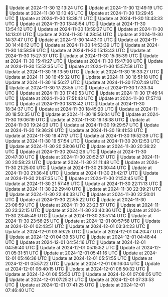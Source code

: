 🔄 Update at 2024-11-30 12:13:24 UTC
🔄 Update at 2024-11-30 12:49:19 UTC
🔄 Update at 2024-11-30 13:10:46 UTC
🔄 Update at 2024-11-30 13:29:45 UTC
🔄 Update at 2024-11-30 13:38:11 UTC
🔄 Update at 2024-11-30 13:43:33 UTC
🔄 Update at 2024-11-30 13:48:54 UTC
🔄 Update at 2024-11-30 13:54:12 UTC
🔄 Update at 2024-11-30 13:59:27 UTC
🔄 Update at 2024-11-30 14:13:01 UTC
🔄 Update at 2024-11-30 14:28:54 UTC
🔄 Update at 2024-11-30 14:37:47 UTC
🔄 Update at 2024-11-30 14:43:10 UTC
🔄 Update at 2024-11-30 14:48:12 UTC
🔄 Update at 2024-11-30 14:53:39 UTC
🔄 Update at 2024-11-30 14:58:59 UTC
🔄 Update at 2024-11-30 15:13:43 UTC
🔄 Update at 2024-11-30 15:27:37 UTC
🔄 Update at 2024-11-30 15:35:39 UTC
🔄 Update at 2024-11-30 15:41:27 UTC
🔄 Update at 2024-11-30 15:47:00 UTC
🔄 Update at 2024-11-30 15:52:35 UTC
🔄 Update at 2024-11-30 15:57:58 UTC
🔄 Update at 2024-11-30 16:13:59 UTC
🔄 Update at 2024-11-30 16:33:27 UTC
🔄 Update at 2024-11-30 16:45:32 UTC
🔄 Update at 2024-11-30 16:51:18 UTC
🔄 Update at 2024-11-30 16:56:27 UTC
🔄 Update at 2024-11-30 17:07:49 UTC
🔄 Update at 2024-11-30 17:23:55 UTC
🔄 Update at 2024-11-30 17:33:34 UTC
🔄 Update at 2024-11-30 17:40:53 UTC
🔄 Update at 2024-11-30 17:46:14 UTC
🔄 Update at 2024-11-30 17:51:43 UTC
🔄 Update at 2024-11-30 17:57:13 UTC
🔄 Update at 2024-11-30 18:13:42 UTC
🔄 Update at 2024-11-30 18:34:37 UTC
🔄 Update at 2024-11-30 18:45:20 UTC
🔄 Update at 2024-11-30 18:50:35 UTC
🔄 Update at 2024-11-30 18:56:04 UTC
🔄 Update at 2024-11-30 19:06:19 UTC
🔄 Update at 2024-11-30 19:18:38 UTC
🔄 Update at 2024-11-30 19:24:29 UTC
🔄 Update at 2024-11-30 19:29:57 UTC
🔄 Update at 2024-11-30 19:36:26 UTC
🔄 Update at 2024-11-30 19:41:53 UTC
🔄 Update at 2024-11-30 19:47:17 UTC
🔄 Update at 2024-11-30 19:52:39 UTC
🔄 Update at 2024-11-30 19:57:54 UTC
🔄 Update at 2024-11-30 20:12:53 UTC
🔄 Update at 2024-11-30 20:28:06 UTC
🔄 Update at 2024-11-30 20:36:22 UTC
🔄 Update at 2024-11-30 20:42:26 UTC
🔄 Update at 2024-11-30 20:47:30 UTC
🔄 Update at 2024-11-30 20:52:57 UTC
🔄 Update at 2024-11-30 20:58:23 UTC
🔄 Update at 2024-11-30 21:11:48 UTC
🔄 Update at 2024-11-30 21:25:00 UTC
🔄 Update at 2024-11-30 21:30:44 UTC
🔄 Update at 2024-11-30 21:36:48 UTC
🔄 Update at 2024-11-30 21:42:17 UTC
🔄 Update at 2024-11-30 21:47:35 UTC
🔄 Update at 2024-11-30 21:52:45 UTC
🔄 Update at 2024-11-30 21:57:48 UTC
🔄 Update at 2024-11-30 22:11:13 UTC
🔄 Update at 2024-11-30 22:29:40 UTC
🔄 Update at 2024-11-30 22:39:21 UTC
🔄 Update at 2024-11-30 22:44:33 UTC
🔄 Update at 2024-11-30 22:50:01 UTC
🔄 Update at 2024-11-30 22:55:22 UTC
🔄 Update at 2024-11-30 23:06:59 UTC
🔄 Update at 2024-11-30 23:23:57 UTC
🔄 Update at 2024-11-30 23:32:15 UTC
🔄 Update at 2024-11-30 23:40:36 UTC
🔄 Update at 2024-11-30 23:45:49 UTC
🔄 Update at 2024-11-30 23:51:14 UTC
🔄 Update at 2024-11-30 23:56:25 UTC
🔄 Update at 2024-12-01 00:57:58 UTC
🔄 Update at 2024-12-01 02:43:51 UTC
🔄 Update at 2024-12-01 03:34:23 UTC
🔄 Update at 2024-12-01 03:59:25 UTC
🔄 Update at 2024-12-01 04:20:47 UTC
🔄 Update at 2024-12-01 04:39:53 UTC
🔄 Update at 2024-12-01 04:48:44 UTC
🔄 Update at 2024-12-01 04:54:16 UTC
🔄 Update at 2024-12-01 04:59:40 UTC
🔄 Update at 2024-12-01 05:15:52 UTC
🔄 Update at 2024-12-01 05:31:51 UTC
🔄 Update at 2024-12-01 05:41:16 UTC
🔄 Update at 2024-12-01 05:46:36 UTC
🔄 Update at 2024-12-01 05:51:55 UTC
🔄 Update at 2024-12-01 05:57:22 UTC
🔄 Update at 2024-12-01 06:16:04 UTC
🔄 Update at 2024-12-01 06:40:15 UTC
🔄 Update at 2024-12-01 06:50:32 UTC
🔄 Update at 2024-12-01 06:55:53 UTC
🔄 Update at 2024-12-01 07:08:05 UTC
🔄 Update at 2024-12-01 07:25:21 UTC
🔄 Update at 2024-12-01 07:33:53 UTC
🔄 Update at 2024-12-01 07:41:25 UTC
🔄 Update at 2024-12-01 07:46:40 UTC
